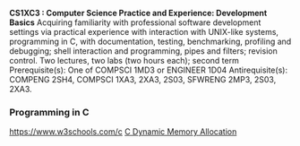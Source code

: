 **CS1XC3 : Computer Science Practice and Experience: Development Basics**
Acquiring familiarity with professional software development settings via practical experience with interaction with UNIX-like systems, programming in C, with documentation, testing, benchmarking, profiling and debugging; shell interaction and programming, pipes and filters; revision control. Two lectures, two labs (two hours each); second term
Prerequisite(s): One of COMPSCI 1MD3 or ENGINEER 1D04 Antirequisite(s): COMPENG 2SH4, COMPSCI 1XA3, 2XA3, 2S03, SFWRENG 2MP3, 2S03, 2XA3.

### Programming in C
https://www.w3schools.com/c
[C Dynamic Memory Allocation](https://www.programiz.com/c-programming/c-dynamic-memory-allocation)
